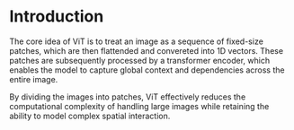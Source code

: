 # Introduction
The core idea of ViT is to treat an image as a sequence of fixed-size patches, which are then flattended and convereted into 1D vectors. These patches are subsequently processed by a transformer encoder, which enables the model to capture global context and dependencies across the entire image. 

By dividing the images into patches, ViT effectively reduces the computational complexity of handling large images while retaining the ability to model complex spatial interaction.




